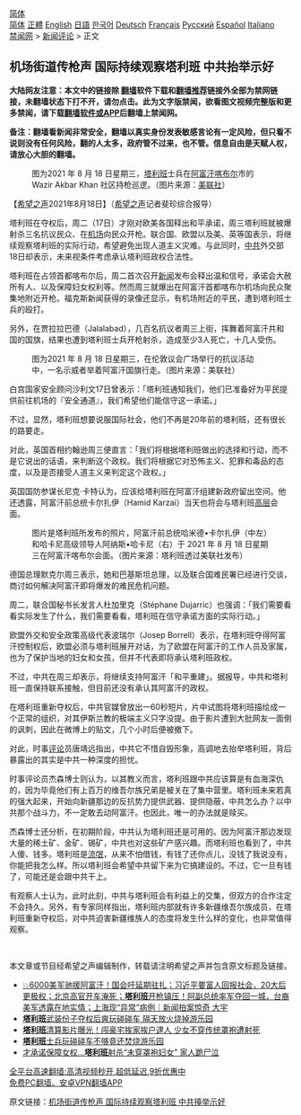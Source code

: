  <!-- 面包屑导航 --> <div class="breadcrumb"><!-- GTranslate: https://gtranslate.io/ -->  <div class="switcher notranslate">  <div class="selected">  <a href="#" onclick="return false;"> 简体</a>  </div>  <div class="option">  <a href="https://www.bannedbook.org" onclick="doGTranslate('zh-CN|zh-CN');jQuery('div.switcher div.selected a').html(jQuery(this).html());return false;" title="简体中文" class="nturl selected"> 简体</a>  <a href="https://www.bannedbook.org/zh-tw/" onclick="doGTranslate('zh-CN|zh-TW');jQuery('div.switcher div.selected a').html(jQuery(this).html());return false;" title="繁體中文" class="nturl"> 正體</a>  <a href="https://www.bannedbook.org/en/" onclick="doGTranslate('zh-CN|en');jQuery('div.switcher div.selected a').html(jQuery(this).html());return false;" title="English" class="nturl"> English</a>  <a href="https://www.bannedbook.org/ja/" onclick="doGTranslate('zh-CN|ja');jQuery('div.switcher div.selected a').html(jQuery(this).html());return false;" title="日本語" class="nturl"> 日語</a>  <a href="https://www.bannedbook.org/ko/" onclick="doGTranslate('zh-CN|ko');jQuery('div.switcher div.selected a').html(jQuery(this).html());return false;" title="한국어" class="nturl"> 한국어</a>  <a href="https://www.bannedbook.org/de/" onclick="doGTranslate('zh-CN|de');jQuery('div.switcher div.selected a').html(jQuery(this).html());return false;" title="Deutsch" class="nturl"> Deutsch</a>  <a href="https://www.bannedbook.org/fr/" onclick="doGTranslate('zh-CN|fr');jQuery('div.switcher div.selected a').html(jQuery(this).html());return false;" title="Français" class="nturl"> Français</a>  <a href="https://www.bannedbook.org/ru/" onclick="doGTranslate('zh-CN|ru');jQuery('div.switcher div.selected a').html(jQuery(this).html());return false;" title="Русский" class="nturl"> Русский</a>  <a href="https://www.bannedbook.org/es/" onclick="doGTranslate('zh-CN|es');jQuery('div.switcher div.selected a').html(jQuery(this).html());return false;" title="Español" class="nturl"> Español</a>  <a href="https://www.bannedbook.org/it/" onclick="doGTranslate('zh-CN|it');jQuery('div.switcher div.selected a').html(jQuery(this).html());return false;" title="Italiano" class="nturl"> Italiano</a>  </div>  </div>      <div class='breadcrumb-sub'><!-- Breadcrumb NavXT 6.3.0 --> <a href="https://www.bannedbook.org/" class="home">禁闻网</a> &gt; <a href="https://www.bannedbook.org/bnews/comments/" class="category">新闻评论</a> &gt; 正文</div></div><h2>机场街道传枪声 国际持续观察塔利班 中共抬举示好</h2> <p class="notice"><b>大陆网友注意：本文中的链接除 <a href="https://github.com/bannedbook/fanqiang" >翻墙</a>软件下载和<a href="https://github.com/killgcd/justmysocks/blob/master/README.md">翻墙推荐</a>链接外全部为禁网链接，未翻墙状态下打不开，请勿点击。此为文字版禁闻，欲看图文视频完整版和更多禁闻，请下载<a href="https://github.com/bannedbook/fanqiang">翻墙软件或APP</a>后翻墙上禁闻网。</p><p>备注：翻墙看新闻非常安全，翻墙以真实身份发表敏感言论有一定风险，但只看不说则没有任何风险，翻的人太多，政府管不过来，也不管。信息自由是天赋人权，请放心大胆的翻墙。</b></p>  <div class="entry"> <figure> <p><figcaption>图为2021 年 8 月 18 日星期三，<a href="https://www.bannedbook.org/bnews/tag/%e5%a1%94%e5%88%a9%e7%8f%ad/" class="st_tag internal_tag" rel="tag" title="标签 塔利班 下的日志">塔利班</a>士兵在<a href="https://www.bannedbook.org/bnews/tag/%e9%98%bf%e5%af%8c%e6%b1%97/" class="st_tag internal_tag" rel="tag" title="标签 阿富汗 下的日志">阿富汗</a><a href="https://www.bannedbook.org/bnews/tag/%E5%96%80%E5%B8%83%E5%B0%94/" class="st_tag internal_tag" rel="tag" title="标签 喀布尔 下的日志">喀布尔</a>市的 Wazir Akbar Khan 社区持枪巡逻。（图片来源：<a href="https://www.bannedbook.org/bnews/tag/%E7%BE%8E%E8%81%94%E7%A4%BE/" class="st_tag internal_tag" rel="tag" title="标签 美联社 下的日志">美联社</a>）</figcaption></figure> <p>【<span class='wp_keywordlink_affiliate'><a href="https://www.soundofhope.org" title="希望之声" target="_blank">希望之声</a></span>2021年8月18日】（<a href="https://www.bannedbook.org/bnews/tag/%e5%b8%8c%e6%9c%9b%e4%b9%8b%e5%a3%b0/" class="st_tag internal_tag" rel="tag" title="标签 希望之声 下的日志">希望之声</a>记者斐珍综合报导）</p> <p>塔利班在夺权后，周二（17日）才刚对欧美各国释出和平承诺，周三塔利班就被爆射杀三名抗议民众、在<a href="https://www.bannedbook.org/bnews/tag/%e6%9c%ba%e5%9c%ba/" class="st_tag internal_tag" rel="tag" title="标签 机场 下的日志">机场</a>向民众开枪。联合国、欧盟以及美、英等国表示，将继续观察塔利班的实际行动，希望避免出现人道主义灾难。与此同时，<a href="https://www.bannedbook.org/bnews/tag/%e4%b8%ad%e5%85%b1/" class="st_tag internal_tag" rel="tag" title="标签 中共 下的日志">中共</a>外交部18日却表示，未来视条件考虑承认塔利班政权合法性。</p> <p>塔利班在占领首都喀布尔后，周二首次召开<span class='wp_keywordlink_affiliate'><a href="https://www.bannedbook.org/" title="新闻">新闻</a></span>发布会释出温和信号，承诺会大赦所有人、以及保障妇女权利等。然而周三就爆出在阿富汗首都喀布尔机场向民众聚集地附近开枪。福克斯新闻获得的录像还显示，有机场附近的平民，遭到塔利班士兵的殴打。</p> <p>另外，在贾拉拉巴德（Jalalabad），几百名抗议者周三上街，挥舞着阿富汗共和国的国旗，结果也遭到塔利班士兵开枪射杀，造成至少3人死亡，十几人受伤。</p> <figure><figcaption>图为2021 年 8 月 18 日星期三，在伦敦议会广场举行的抗议活动中，一名示威者举着阿富汗国旗行走。（图片来源：美联社）</figcaption></figure> <p>白宫国家安全顾问沙利文17日曾表示：「塔利班通知我们，他们已准备好为平民提供前往机场的『安全通道』，我们希望他们能信守这一承诺。」</p>  <p>不过，显然，塔利班想要说服国际社会，他们不再是20年前的塔利班，还有很长的路要走。</p> <p>对此，英国首相约翰逊周三便直言：「我们将根据塔利班做出的选择和行动，而不是它说出的话语，来判断这个政权。我们将根据它对恐怖主义、犯罪和毒品的态度，以及是否接受人道主义来判定这个政权。」</p> <p>英国国防参谋长尼克·卡特认为，应该给塔利班在阿富汗组建新政府留出空间。他还透露，阿富汗前总统卡尔扎伊（Hamid Karzai）当天也将会与塔利班<span class='wp_keywordlink_affiliate'><a href="https://www.bannedbook.org/bnews/ccpdope/" title="中共高层内幕" target="_blank">高层</a></span>会面。</p> <figure><figcaption>图片是塔利班所发布的照片，阿富汗前总统哈米德•卡尔扎伊（中左）和哈卡尼高级领导人阿纳斯•哈卡尼（右）于 2021 年 8 月 18 日星期三在阿富汗喀布尔会面。（图片来源：塔利班透过美联社发布）</figcaption></figure> <p>德国总理默克尔周三表示，她和巴基斯坦总理，以及联合国难民署已经进行交谈，商讨如何解决阿富汗即将爆发的难民危机问题。</p> <p>周二，联合国秘书长发言人杜加里克（Stéphane Dujarric）也强调：「我们需要看看实际发生了什么，我们需要看看，塔利班在信守承诺方面的实际行动。」</p>  <p>欧盟外交和安全政策高级代表波瑞尔（Josep Borrell）表示，在塔利班夺得阿富汗控制权后，欧盟必须与塔利班展开对话，为了欧盟在阿富汗的工作人员及家属，也为了保护当地的妇女和女孩，但并不代表即将承认塔利班政权。</p> <p>不过，中共在周三却表示，将继续支持阿富汗「和平重建」。据报导，中共和塔利班一直保持联系接触，但目前还没有承认其阿富汗的政权。</p> <p>在塔利班重新夺权后，中共官媒曾放出一60秒短片，片中试图将塔利班描绘成一个正常的组织，对其伊斯兰教的极端主义只字没提。由于影片遭到大批网友一面倒的讽刺，因此在微博上的贴文，几个小时后便被撤下。</p> <p>对此，时事<span class='wp_keywordlink_affiliate'><a href="https://www.bannedbook.org/bnews/comments/" title="新闻评论" target="_blank">评论</a></span>员唐靖远指出，中共它不惜自毁形象，高调地去抬举塔利班，背后暴露出的其实是中共一种深度的担忧。</p> <p>时事评论员杰森博士则认为，以其教义而言，塔利班跟中共应该算是有血海深仇的，因为毕竟他们有上百万的维吾尔族兄弟是被关在了集中营里。塔利班未来若真的强大起来，开始向新疆那边的反抗势力提供武器、提供隐蔽，中共怎么办？以中共那个战斗力，不一定敢去动阿富汗。也因此，唯一的办法就是赎买。</p>  <p>杰森博士还分析，在初期阶段，中共认为塔利班还是可用的。因为阿富汗那边发现大量的稀土矿、金矿、锡矿，中共也对这些矿产感兴趣。而塔利班也看到了，中共人傻、钱多。塔利班是<span class='wp_keywordlink'><a href="https://www.bannedbook.org/forum11/topic282.html" title="禁片：评中国共产党的流氓本性" target="_blank">流氓</a></span>，从来不怕借钱，有钱了还你点儿，没钱了我说没有，你能把我怎么样。所以塔利班会希望中共留下来为它搞建设的。不过，它一旦有钱了，可能还是会跟中共干上。</p> <p>有观察人士认为，此时此刻，中共与塔利班会有利益上的交集，但双方的合作注定不会持久。另外，有专家同样指出，塔利班内部就有许多新疆维吾尔族成员，在塔利班重新夺权后，对中共迫害新疆维族人的态度将发生什么样的变化，也非常值得观察。</p> <p> </p> <p>本文章或节目经希望之声编辑制作，转载请注明希望之声并包含原文标题及链接。 </p> <ul class='op-related-articles' title='相关阅读'> <li><a href='https://www.bannedbook.org/bnews/bannedvideo/20210819/1609077.html' target='_blank'>💥6000美军驰援阿富汗！国会吁延期驻扎；习近平要富人回报社会，20大后更极权；北京高官开车淹死；<b>塔利班</b>开枪镇压！阿副总统率军夺回一城，台裔美军透露在地实情；上海现“异常”病例｜新闻拍案惊奇 大宇</a></li> <li><a href='https://www.bannedbook.org/bnews/worldnews/20210819/1609068.html' target='_blank'><b>塔利班</b>武装份子夺权后爽玩碰碰车 隔天放火烧掉游乐园</a></li> <li><a href='https://www.bannedbook.org/bnews/topimagenews/20210819/1609059.html' target='_blank'><b>塔利班</b>清算影片曝光！闯豪宅挨家挨户逮人 少女不穿传统罩袍遭射死</a></li> <li><a href='https://www.bannedbook.org/bnews/comments/20210819/1609021.html' target='_blank'><b>塔利班</b>士兵玩碰碰车不够竟还焚烧游乐园</a></li> <li><a href='https://www.bannedbook.org/bnews/worldnews/20210819/1609015.html' target='_blank'>才承诺保障女权…<b>塔利班</b>射杀“未穿罩袍妇女” 家人跪尸泣</a></li> </ul> <p class="texttj"> <a href="https://github.com/bannedbook/fanqiang/wiki/V2ray%E6%9C%BA%E5%9C%BA" target="_blank">全平台高速翻墙:高清视频秒开,超低延迟,9折优惠中</a><br/> <a href="https://github.com/bannedbook/fanqiang/wiki/%E7%A6%81%E9%97%BB%E7%BD%91%E5%AE%89%E5%8D%93%E7%BF%BB%E5%A2%99%E6%96%B0%E9%97%BBAPP" target="_blank">免费PC翻墙、安卓VPN翻墙APP</a></p> <p>原文链接：<a class="src_link"  href="https://www.soundofhope.org/post/536684" target="_blank">机场街道传枪声 国际持续观察塔利班 中共擡举示好</a></p><a name='sharetosocial'></a>  <div style="margin-bottom:5px;padding-bottom:5px;clear:both"> <div id="archive-pix-1" class="banner-ads"> <!-- AuctionX Display platform tag START --> <div id="26318x728x90x621x_ADSLOT2" clicktrack="%%CLICK_URL_ESC%%"></div> <!-- AuctionX Display platform tag END --> </div> <div id="archive-pix-2" class="banner-ads"> <!-- AuctionX Display platform tag START --> <div id="26315x300x250x621x_ADSLOT2" clicktrack="%%CLICK_URL_ESC%%"></div> <!-- AuctionX Display platform tag END --> </div> </div>  <div id="archive-pix-1" class="banner-ads"> <!-- AuctionX Display platform tag START --> <div id="26318x728x90x621x_ADSLOT3" clicktrack="%%CLICK_URL_ESC%%"></div> <!-- AuctionX Display platform tag END --> </div> </div><!--END ENTRY--> 